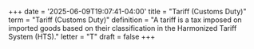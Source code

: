 +++
date = '2025-06-09T19:07:41-04:00'
title = "Tariff (Customs Duty)"
term = "Tariff (Customs Duty)"
definition = "A tariff is a tax imposed on imported goods based on their classification in the Harmonized Tariff System (HTS)."
letter = "T"
draft = false
+++

 

